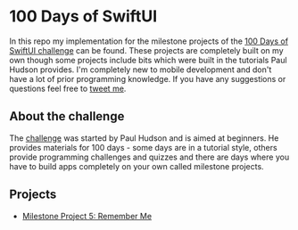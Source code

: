 # 100 Days of SwiftUI
In this repo my implementation for the milestone projects of the [100 Days of SwiftUI challenge](https://www.hackingwithswift.com/100/swiftui) can be found. These projects are completely built on my own though some projects include bits which were built in the tutorials Paul Hudson provides. 
I'm completely new to mobile development and don't have a lot of prior programming knowledge.
If you have any suggestions or questions feel free to [tweet me](https://twitter.com/niiklaas).


## About the challenge
The [challenge](https://www.hackingwithswift.com/100/swiftui) was started by Paul Hudson and is aimed at beginners. He provides materials for 100 days - some days are in a tutorial style, others provide programming challenges and quizzes and there are days where you have to build apps completely on your own called milestone projects. 


## Projects 

* [Milestone Project 5: Remember Me](https://github.com/euklit/RememberMe)

